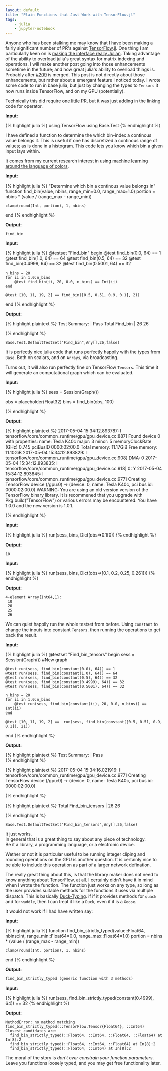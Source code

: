 ```yaml
---
layout: default
title: "Plain Functions that Just Work with TensorFlow.jl"
tags:
    - julia
    - jupyter-notebook
---
```

Anyone who has been stalking me may know that I have been making a fairly significant number of PR's against [TensorFlow.jl](https://github.com/malmaud/TensorFlow.jl).
One thing I am particularly keen on is [making the interface really Julian](https://github.com/malmaud/TensorFlow.jl/projects/2). Taking advantage of the ability to overload julia's great syntax for matrix indexing and operations.
I will make another post going into those enhancements sometime in the future; and how great julia's ability to overload things is. Probably after [#209](https://github.com/malmaud/TensorFlow.jl/pull/209) is merged.
This post is not directly about those enhancements, but rather about a emergant feature I noticed today.
I wrote some code to run in base julia, but just by changing the types to `Tensors` it now runs inside TensorFlow, and on my GPU (potentially).
<!--more-->




Technically this did require [one little PR](https://github.com/malmaud/TensorFlow.jl/pull/213), but it was just adding in the linking code for operator.

**Input:**

{% highlight julia %}
using TensorFlow
using Base.Test
{% endhighlight %}

I have defined a function to determine the which bin-index a continous value belongs it.
This is useful if one has discretized a continous range of values; as is done in a histogram.
This code lets you know which bin a given input lays within.

It comes from my current research interest in [using machine learning around the language of colors](https://github.com/oxinabox/ColoringNames.jl/).


**Input:**

{% highlight julia %}
"Determine which bin a continous value belongs in"
function find_bin(value, nbins, range_min=0.0, range_max=1.0)
    portion = nbins * (value / (range_max - range_min))

    clamp(round(Int, portion), 1, nbins)
end
{% endhighlight %}

**Output:**




    find_bin



**Input:**

{% highlight julia %}
@testset "Find_bin" begin
    @test find_bin(0.0, 64) == 1
    @test find_bin(1.0, 64) == 64
    @test find_bin(0.5, 64) == 32
    @test find_bin(0.4999, 64) == 32
    @test find_bin(0.5001, 64) == 32

    n_bins = 20
    for ii in 1.0:n_bins
        @test find_bin(ii, 20, 0.0, n_bins) == Int(ii)
    end
    
    @test [10, 11, 19, 2] == find_bin([0.5, 0.51, 0.9, 0.1], 21)
end
{% endhighlight %}

**Output:**

{% highlight plaintext %}
Test Summary: | Pass  Total
  Find_bin    |   26     26

{% endhighlight %}




    Base.Test.DefaultTestSet("Find_bin",Any[],26,false)



It is perfectly nice julia code that runs perfectly happily with the types from `Base`.
Both on scalars, and on `Arrays`, via broadcasting.

Turns out, it will also run perfectly fine on TensorFlow `Tensors`.
This time it will generate an computational graph which can be evaluated.

**Input:**

{% highlight julia %}
sess = Session(Graph())

obs = placeholder(Float32)
bins = find_bin(obs, 100)


{% endhighlight %}

**Output:**

{% highlight plaintext %}
2017-05-04 15:34:12.893787: I tensorflow/core/common_runtime/gpu/gpu_device.cc:887] Found device 0 with properties: 
name: Tesla K40c
major: 3 minor: 5 memoryClockRate (GHz) 0.745
pciBusID 0000:02:00.0
Total memory: 11.17GiB
Free memory: 11.10GiB
2017-05-04 15:34:12.893829: I tensorflow/core/common_runtime/gpu/gpu_device.cc:908] DMA: 0 
2017-05-04 15:34:12.893835: I tensorflow/core/common_runtime/gpu/gpu_device.cc:918] 0:   Y 
2017-05-04 15:34:12.893845: I tensorflow/core/common_runtime/gpu/gpu_device.cc:977] Creating TensorFlow device (/gpu:0) -> (device: 0, name: Tesla K40c, pci bus id: 0000:02:00.0)
WARNING: You are using an old version version of the TensorFlow binary library. It is recommened that you upgrade with Pkg.build("TensorFlow") or various
            errors may be encountered.
 You have 1.0.0 and the new version is 1.0.1.

{% endhighlight %}

**Input:**

{% highlight julia %}
run(sess, bins, Dict(obs=>0.1f0))
{% endhighlight %}

**Output:**




    10



**Input:**

{% highlight julia %}
run(sess, bins, Dict(obs=>[0.1, 0.2, 0.25, 0.261]))
{% endhighlight %}

**Output:**




    4-element Array{Int64,1}:
     10
     20
     25
     26



We can quiet happily run the whole testset from before.
Using `constant` to change the inputs into constant `Tensors`.
then running the operations to get back the result.

**Input:**

{% highlight julia %}
@testset "Find_bin_tensors" begin
    sess = Session(Graph()) #New graph
    
    
    @test run(sess, find_bin(constant(0.0), 64)) == 1
    @test run(sess, find_bin(constant(1.0), 64)) == 64
    @test run(sess, find_bin(constant(0.5), 64)) == 32
    @test run(sess, find_bin(constant(0.4999), 64)) == 32
    @test run(sess, find_bin(constant(0.5001), 64)) == 32

    n_bins = 20
    for ii in 1.0:n_bins
        @test run(sess, find_bin(constant(ii), 20, 0.0, n_bins)) == Int(ii)
    end
    
    @test [10, 11, 19, 2] ==  run(sess, find_bin(constant([0.5, 0.51, 0.9, 0.1]), 21))
end
{% endhighlight %}

**Output:**

{% highlight plaintext %}
Test Summary:    | Pass  
{% endhighlight %}

{% highlight plaintext %}
2017-05-04 15:34:16.021916: I tensorflow/core/common_runtime/gpu/gpu_device.cc:977] Creating TensorFlow device (/gpu:0) -> (device: 0, name: Tesla K40c, pci bus id: 0000:02:00.0)

{% endhighlight %}

{% highlight plaintext %}
Total
  Find_bin_tensors |   26     26

{% endhighlight %}




    Base.Test.DefaultTestSet("Find_bin_tensors",Any[],26,false)



It just works.  
In general that is a great thing to say about any piece of technology.  
Be it a library, a programming language, or a electronic device.

Wether or not it is particular useful to be running integer cliping and rounding operations on the GPU is another question.
It is certainly nice to be able to include this operation as part of a larger network defination.


The really great thing about this, is that the library maker does not need to know anything about TensorFlow, at all.
I certainly didn't have it in mind when I wrote the function.
The function just works on any type, so long as the user provides suitable methods for the functions it uses via multiple dispatch.
This is basically [Duck-Typing](https://en.wikipedia.org/wiki/Duck_typing).
if if it provides methods for `quack` and for `waddle`,
then I can treat it like a `Duck`, even if it is a `Goose`.

It would not work if I had have written say:


**Input:**

{% highlight julia %}
function find_bin_strictly_typed(value::Float64, nbins::Int, range_min::Float64=0.0, range_max::Float64=1.0)
    portion = nbins * (value / (range_max - range_min))

    clamp(round(Int, portion), 1, nbins)
end
{% endhighlight %}

**Output:**




    find_bin_strictly_typed (generic function with 3 methods)



**Input:**

{% highlight julia %}
run(sess, find_bin_strictly_typed(constant(0.4999), 64)) == 32
{% endhighlight %}

**Output:**


    MethodError: no method matching find_bin_strictly_typed(::TensorFlow.Tensor{Float64}, ::Int64)
    Closest candidates are:
      find_bin_strictly_typed(::Float64, ::Int64, ::Float64, ::Float64) at In[8]:2
      find_bin_strictly_typed(::Float64, ::Int64, ::Float64) at In[8]:2
      find_bin_strictly_typed(::Float64, ::Int64) at In[8]:2

    


The moral of the story is *don't over constrain your function parameters*.  
Leave you functions loosely typed, and you may get free functionality later.
